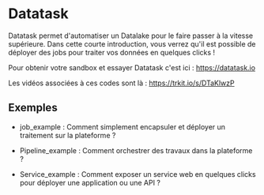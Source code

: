# Datatask

Datatask permet d'automatiser un Datalake pour le faire passer à la vitesse supérieure. Dans cette courte introduction, vous verrez qu'il est possible de déployer des jobs pour traiter vos données en quelques clicks !

Pour obtenir votre sandbox et essayer Datatask c'est ici : https://datatask.io

Les vidéos associées à ces codes sont là : https://trkit.io/s/DTaKlwzP

## Exemples

- job_example : Comment simplement encapsuler et déployer un traitement sur la plateforme ? 

- Pipeline_example : Comment orchestrer des travaux dans la plateforme ? 

- Service_example : Comment exposer un service web en quelques clicks pour déployer une application ou une API ? 